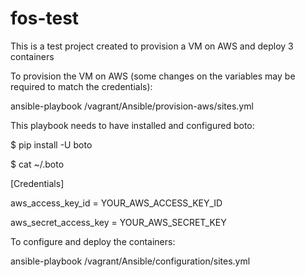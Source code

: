 # fos-test

This is a test project created to provision a VM on AWS and deploy 3 containers

To provision the VM on AWS (some changes on the variables may be required to match the credentials):

ansible-playbook /vagrant/Ansible/provision-aws/sites.yml

This playbook needs to have installed and configured boto: 

$ pip install -U boto

$ cat ~/.boto

[Credentials]

aws_access_key_id = YOUR_AWS_ACCESS_KEY_ID

aws_secret_access_key = YOUR_AWS_SECRET_KEY


To configure and deploy the containers:

ansible-playbook /vagrant/Ansible/configuration/sites.yml

